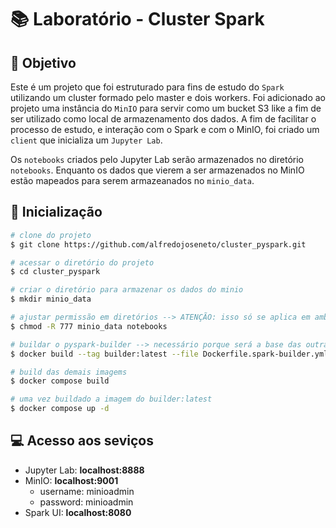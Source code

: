 # 📚 Laboratório - Cluster Spark


## 🎯 Objetivo

Este é um projeto que foi estruturado para fins de estudo do `Spark` utilizando
um cluster formado pelo master e dois workers. Foi adicionado ao projeto uma
instância do `MinIO` para servir como um bucket S3 like a fim de ser utilizado
como local de armazenamento dos dados. A fim de facilitar o processo de estudo,
e interação com o Spark e com o MinIO, foi criado um `client` que inicializa um
`Jupyter Lab`.

Os `notebooks` criados pelo Jupyter Lab serão armazenados no diretório
`notebooks`. Enquanto os dados que vierem a ser armazenados no MinIO estão
mapeados para serem armazeanados no `minio_data`.


## 🚀 Inicialização

```bash
# clone do projeto
$ git clone https://github.com/alfredojoseneto/cluster_pyspark.git

# acessar o diretório do projeto
$ cd cluster_pyspark

# criar o diretório para armazenar os dados do minio
$ mkdir minio_data

# ajustar permissão em diretórios --> ATENÇÃO: isso só se aplica em ambiente para estudo! Não fazer isso em produção
$ chmod -R 777 minio_data notebooks

# buildar o pyspark-builder --> necessário porque será a base das outras imagens
$ docker build --tag builder:latest --file Dockerfile.spark-builder.yml .

# build das demais imagems
$ docker compose build

# uma vez buildado a imagem do builder:latest
$ docker compose up -d
```


## 💻 Acesso aos seviços

- Jupyter Lab: **localhost:8888**
- MinIO: **localhost:9001**
    - username: minioadmin
    - password: minioadmin
- Spark UI: **localhost:8080**
